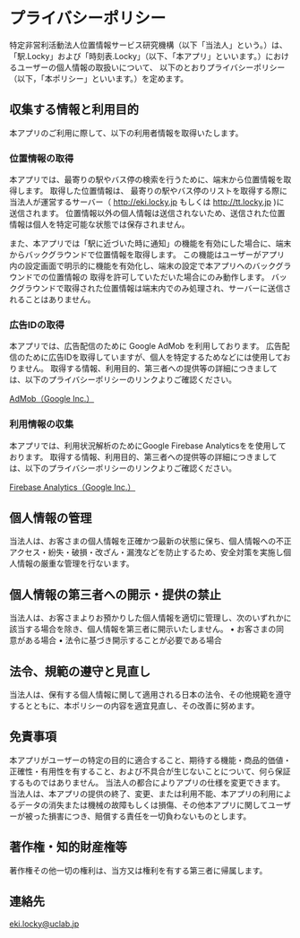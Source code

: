# プライバシーポリシー
特定非営利活動法人位置情報サービス研究機構（以下「当法人」という。）は、
「駅.Locky」および「時刻表.Locky」（以下、「本アプリ」といいます。）におけるユーザーの個人情報の取扱いについて、
以下のとおりプライバシーポリシー（以下，「本ポリシー」といいます。）を定めます。

## 収集する情報と利用目的
本アプリのご利用に際して、以下の利用者情報を取得いたします。

### 位置情報の取得
本アプリでは、最寄りの駅やバス停の検索を行うために、端末から位置情報を取得します。
取得した位置情報は、 最寄りの駅やバス停のリストを取得する際に
当法人が運営するサーバー（ http://eki.locky.jp もしくは http://tt.locky.jp )に送信されます。
位置情報以外の個人情報は送信されないため、送信された位置情報は個人を特定可能な状態では保存されません。

また、本アプリでは「駅に近づいた時に通知」の機能を有効にした場合に、端末からバックグラウンドで位置情報を取得します。
この機能はユーザーがアプリ内の設定画面で明示的に機能を有効化し、端末の設定で本アプリへのバックグラウンドでの位置情報の
取得を許可していただいた場合にのみ動作します。
バックグラウンドで取得された位置情報は端末内でのみ処理され、サーバーに送信されることはありません。

### 広告IDの取得
本アプリでは、広告配信のために Google AdMob を利用しております。
広告配信のために広告IDを取得していますが、個人を特定するためなどには使用しておりません。
取得する情報、利用目的、第三者への提供等の詳細につきましては、以下のプライバシーポリシーのリンクよりご確認ください。

[AdMob（Google Inc.）](https://policies.google.com/technologies/ads?hl=ja)

### 利用情報の収集

本アプリでは、利用状況解析のためにGoogle Firebase Analyticsをを使用しております。
取得する情報、利用目的、第三者への提供等の詳細につきましては、以下のプライバシーポリシーのリンクよりご確認ください。

[Firebase Analytics（Google Inc.）](https://policies.google.com/privacy?hl=ja%EF%BB%BF)


## 個人情報の管理
当法人は、お客さまの個人情報を正確かつ最新の状態に保ち、個人情報への不正アクセス・紛失・破損・改ざん・漏洩などを防止するため、安全対策を実施し個人情報の厳重な管理を行ないます。

## 個人情報の第三者への開示・提供の禁止
当法人は、お客さまよりお預かりした個人情報を適切に管理し、次のいずれかに該当する場合を除き、個人情報を第三者に開示いたしません。
• お客さまの同意がある場合
• 法令に基づき開示することが必要である場合

## 法令、規範の遵守と見直し
当法人は、保有する個人情報に関して適用される日本の法令、その他規範を遵守するとともに、本ポリシーの内容を適宜見直し、その改善に努めます。

## 免責事項
本アプリがユーザーの特定の目的に適合すること、期待する機能・商品的価値・正確性・有用性を有すること、および不具合が生じないことについて、何ら保証するものではありません。
当法人の都合によりアプリの仕様を変更できます。当法人は、本アプリの提供の終了、変更、または利用不能、本アプリの利用によるデータの消失または機械の故障もしくは損傷、その他本アプリに関してユーザーが被った損害につき、賠償する責任を一切負わないものとします。

## 著作権・知的財産権等
著作権その他一切の権利は、当方又は権利を有する第三者に帰属します。

## 連絡先
eki.locky@uclab.jp
